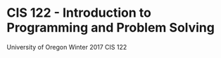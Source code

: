 # CIS 122 - Introduction to Programming and Problem Solving

University of Oregon Winter 2017 CIS 122
